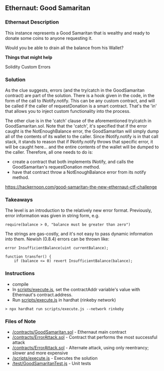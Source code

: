 ## Ethernaut: Good Samaritan

### Ethernaut Description
This instance represents a Good Samaritan that is wealthy and ready to donate some coins to anyone requesting it.

Would you be able to drain all the balance from his Wallet?

**Things that might help**

Solidity Custom Errors

### Solution 
As the clue suggests, errors (and the try/catch in the GoodSamaritan contract) are part of the solution. There is a hook given in the code, in the form of the call to INotify.notify. This can be any custom contract, and will be called if the caller of requestDonation is a smart contract. That's the 'in' that allows you to inject custom functionality into the process. 

The other clue is in the 'catch' clause of the aforementioned try/catch in GoodSamaritan.sol. Note that the 'catch', it's specified that if the error caught is the NotEnoughBalance error, the GoodSamaritan will simply dump all of the contents of its wallet to the caller. Since INotify.notify is in that call stack, it stands to reason that if INotify.notify throws that specific error, it will be caught here... and the entire contents of the wallet will be dumped to the caller. Therefore, all one needs to do is: 
- create a contract that both implements INotify, and calls the GoodSamaritan's requestDonation method. 
- have that contract throw a NotEnoughBalance error from its notify method. 

https://hackernoon.com/good-samaritan-the-new-ethernaut-ctf-challenge


### Takeaways
The level is an introduction to the relatively new error format. Previously, error information was given in string form, e.g. 

`require(balance > 0, "balance must be greater than zero")`

The strings are gas-costly, and it's not easy to pass dynamic information into them. Newish (0.8.4) errors can be thrown like: 

```
error InsufficientBalance(uint currentBalance); 

function transfer() {
    if (balance <= 0) revert InsufficientBalance(balance); 
```


### Instructions
- compile 
- In [scripts/execute.js](scripts/execute.js), set the contractAddr variable's value with Ethernaut's contract.address. 
- Run [scripts/execute.js](scripts/execute.js) in hardhat (rinkeby network)

`> npx hardhat run scripts/execute.js --network rinkeby`

### Files of Note
- [/contracts/GoodSamaritan.sol](contracts/GoodSamaritan.sol) - Ethernaut main contract 
- [/contracts/ErrorAttack.sol](contracts/ErrorAttack.sol) - Contract that performs the most successful attack 
- [/contracts/ErrorAttack.sol](contracts/ReentrancyAttack.sol) - Alternate attack, using only reentrancy; slower and more expensive 
- [/scripts/execute.js](scripts/execute.js) - Executes the solution 
- [/test/GoodSamaritanTest.js](test/GoodSamaritanTest.js) - Unit tests 

